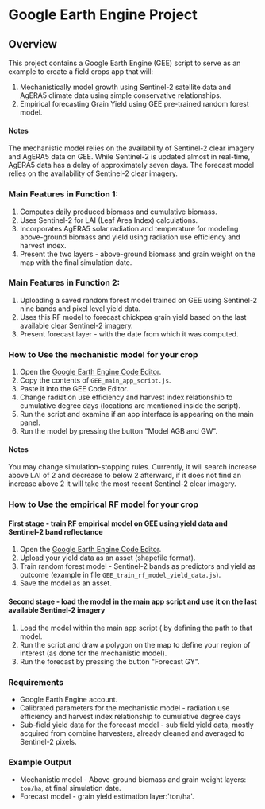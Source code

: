 # Google Earth Engine Project

## Overview
This project contains a Google Earth Engine (GEE) script to serve as an example to create a field crops app that will:
1. Mechanistically model growth using Sentinel-2 satellite data and AgERA5 climate data using simple conservative relationships. 
2. Empirical forecasting Grain Yield using GEE pre-trained random forest model.
   
#### Notes
The mechanistic model relies on the availability of Sentinel-2 clear imagery and AgERA5 data on GEE. While Sentinel-2 is updated almost in real-time, AgERA5 data has a delay of approximately seven days. The forecast model relies on the availability of Sentinel-2 clear imagery.

### Main Features in Function 1:
1. Computes daily produced biomass and cumulative biomass.
2. Uses Sentinel-2 for LAI (Leaf Area Index) calculations.
3. Incorporates AgERA5 solar radiation and temperature for modeling above-ground biomass and yield using radiation use efficiency and harvest index.
4. Present the two layers - above-ground biomass and grain weight on the map with the final simulation date.

### Main Features in Function 2:
1. Uploading a saved random forest model trained on GEE using Sentinel-2 nine bands and pixel level yield data.
2. Uses this RF model to forecast chickpea grain yield based on the last available clear Sentinel-2 imagery.
3. Present forecast layer - with the date from which it was computed.

### How to Use the mechanistic model for your crop
1. Open the [Google Earth Engine Code Editor](https://code.earthengine.google.com/).
2. Copy the contents of `GEE_main_app_script.js`.
3. Paste it into the GEE Code Editor.
4. Change radiation use efficiency and harvest index relationship to cumulative degree days (locations are mentioned inside the script). 
5. Run the script and examine if an app interface is appearing on the main panel.
6. Run the model by pressing the button "Model AGB and GW".

#### Notes
You may change simulation-stopping rules. Currently, it will search increase above LAI of 2 and decrease to below 2 afterward, if it does not find an increase above 2 it will take the most recent Sentinel-2 clear imagery. 

### How to Use the empirical RF model for your crop
#### First stage - train RF empirical model on GEE using yield data and Sentinel-2 band reflectance 
1. Open the [Google Earth Engine Code Editor](https://code.earthengine.google.com/).
2. Upload your yield data as an asset (shapefile format).
3. Train random forest model - Sentinel-2 bands as predictors and yield as outcome (example in file `GEE_train_rf_model_yield_data.js`). 
4. Save the model as an asset.
#### Second stage - load the model in the main app script and use it on the last available Sentinel-2 imagery 
1. Load the model within the main app script ( by defining the path to that model.
2. Run the script and draw a polygon on the map to define your region of interest (as done for the mechanistic model). 
3. Run the forecast by pressing the button "Forecast GY".
   
### Requirements
- Google Earth Engine account.
- Calibrated parameters for the mechanistic model  - radiation use efficiency and harvest index relationship to cumulative degree days
- Sub-field yield data for the forecast model - sub field yield data, mostly acquired from combine harvesters, already cleaned and averaged to Sentinel-2 pixels. 

### Example Output
- Mechanistic model - Above-ground biomass and grain weight layers: `ton/ha`, at final simulation date. 
- Forecast model - grain yield estimation layer:'ton/ha'.
